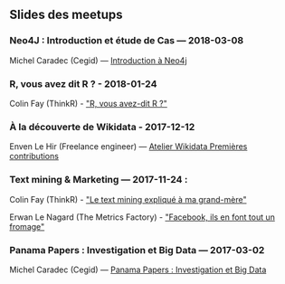## Slides des meetups

### Neo4J : Introduction et étude de Cas — 2018-03-08

Michel Caradec (Cegid) — [Introduction à Neo4j](https://michelcaradec.github.io/Neo4j%20Introduction/index.html)


### R, vous avez dit R ? - 2018-01-24

Colin Fay (ThinkR) - ["R, vous avez-dit R ?"](https://github.com/ThinkR-open/meetup-r)

### À la découverte de Wikidata - 2017-12-12

Enven Le Hir (Freelance engineer) — [Atelier Wikidata Premières contributions](https://commons.wikimedia.org/wiki/File:FR_-_Atelier_Wikidata_Premi%C3%A8res_contributions_(d%C3%A9cembre_2017,_Rennes).pdf)

### Text mining & Marketing — 2017-11-24 :

Colin Fay (ThinkR) - ["Le text mining expliqué à ma grand-mère"](https://github.com/ColinFay/conf/blob/master/2017-11-breizh-data-club/fay_colin_tm_explique_grand_mere.pdf)

Erwan Le Nagard (The Metrics Factory) - ["Facebook, ils en font tout un fromage"](https://github.com/breizhdataday/slides-meetup/blob/master/FMCG_BreizhDataClub_vf.pdf)

### Panama Papers : Investigation et Big Data — 2017-03-02

Michel Caradec (Cegid) — [Panama Papers : Investigation et Big Data](https://github.com/michelcaradec/Panama-Papers)
